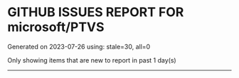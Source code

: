 
# GITHUB ISSUES REPORT FOR microsoft/PTVS


Generated on 2023-07-26 using: stale=30, all=0


Only showing items that are new to report in past 1 day(s)


---

